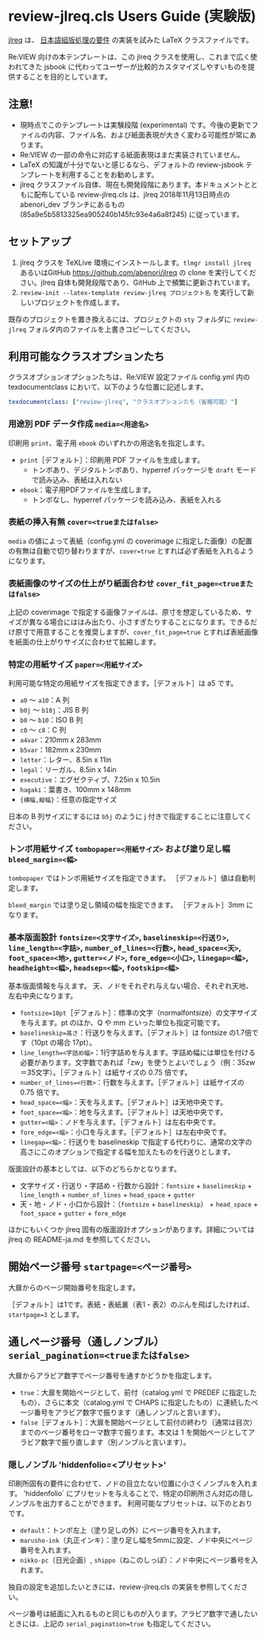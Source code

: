 review-jlreq.cls Users Guide (実験版)
====================

[jlreq](https://github.com/abenori/jlreq) は、 [日本語組版処理の要件](https://www.w3.org/TR/jlreq/ja/) の実装を試みた LaTeX クラスファイルです。

Re:VIEW 向けの本テンプレートは、この jlreq クラスを使用し、これまで広く使われてきた jsbook に代わってユーザーが比較的カスタマイズしやすいものを提供することを目的としています。

## 注意!
- 現時点でこのテンプレートは実験段階 (experimental) です。今後の更新でファイルの内容、ファイル名、および紙面表現が大きく変わる可能性が常にあります。
- Re:VIEW の一部の命令に対応する紙面表現はまだ実装されていません。
- LaTeX の知識が十分でないと感じるなら、デフォルトの review-jsbook テンプレートを利用することをお勧めします。
- jlreq クラスファイル自体、現在も開発段階にあります。本ドキュメントとともに配布している review-jlreq.cls は、jlreq 2018年11月13日時点の abenori_dev ブランチにあるもの (85a9e5b5813325ea905240b145fc93e4a6a8f245) に従っています。

## セットアップ
1. jlreq クラスを TeXLive 環境にインストールします。`tlmgr install jlreq` あるいはGitHub https://github.com/abenori/jlreq の clone を実行してください。jlreq 自体も開発段階であり、GitHub 上で頻繁に更新されています。
2. `review-init --latex-template review-jlreq プロジェクト名` を実行して新しいプロジェクトを作成します。

既存のプロジェクトを置き換えるには、プロジェクトの `sty` フォルダに `review-jlreq` フォルダ内のファイルを上書きコピーしてください。

## 利用可能なクラスオプションたち

クラスオプションオプションたちは、Re:VIEW 設定ファイル config.yml 内の texdocumentclass において、以下のような位置に記述します。

```yaml
texdocumentclass: ["review-jlreq", "クラスオプションたち（省略可能）"]
```

### 用途別 PDF データ作成 `media=<用途名>`

印刷用 `print`、電子用 `ebook` のいずれかの用途名を指定します。

 * `print`［デフォルト］：印刷用 PDF ファイルを生成します。
   * トンボあり、デジタルトンボあり、hyperref パッケージを `draft` モードで読み込み、表紙は入れない
 * `ebook`：電子用PDFファイルを生成します。
   * トンボなし、hyperref パッケージを読み込み、表紙を入れる

### 表紙の挿入有無 `cover=<trueまたはfalse>`

`media` の値によって表紙（config.yml の coverimage に指定した画像）の配置の有無は自動で切り替わりますが、`cover=true` とすれば必ず表紙を入れるようになります。

### 表紙画像のサイズの仕上がり紙面合わせ `cover_fit_page=<trueまたはfalse>`

上記の coverimage で指定する画像ファイルは、原寸を想定しているため、サイズが異なる場合にははみ出たり、小さすぎたりすることになります。できるだけ原寸で用意することを推奨しますが、`cover_fit_page=true` とすれば表紙画像を紙面の仕上がりサイズに合わせて拡縮します。

### 特定の用紙サイズ `paper=<用紙サイズ>`

利用可能な特定の用紙サイズを指定できます。［デフォルト］は a5 です。

 * `a0` 〜 `a10`：A 列
 * `b0j` 〜 `b10j`：JIS B 列
 * `b0` 〜 `b10`：ISO B 列
 * `c0` 〜 `c8`：C 列
 * `a4var`：210mm x 283mm
 * `b5var`：182mm x 230mm
 * `letter`：レター、8.5in x 11in
 * `legal`：リーガル、8.5in x 14in
 * `executive`：エグゼクティブ、7.25in x 10.5in
 * `hagaki`：葉書き、100mm x 148mm
 * `{横幅,縦幅}`：任意の指定サイズ

日本の B 列サイズにするには `b5j` のように j 付きで指定することに注意してください。

### トンボ用紙サイズ `tombopaper=<用紙サイズ>` および塗り足し幅 `bleed_margin=<幅>`

`tombopaper` ではトンボ用紙サイズを指定できます。
［デフォルト］値は自動判定します。

`bleed_margin` では塗り足し領域の幅を指定できます。
［デフォルト］3mm になります。

### 基本版面設計 `fontsize=<文字サイズ>`, `baselineskip=<行送り>`, `line_length=<字詰>`, `number_of_lines=<行数>`, `head_space=<天>`, `foot_space=<地>`, `gutter=<ノド>`, `fore_edge=<小口>`, `linegap=<幅>`, `headheight=<幅>`, `headsep=<幅>`, `footskip=<幅>`

基本版面情報を与えます。
天、ノドをそれぞれ与えない場合、それぞれ天地、左右中央になります。

 * `fontsize=10pt`［デフォルト］：標準の文字（normalfontsize）の文字サイズを与えます。pt のほか、Q や mm といった単位も指定可能です。
 * `baselineskip=高さ`：行送りを与えます。［デフォルト］は fontsize の1.7倍です（10pt の場合 17pt）。
 * `line_length=<字詰め幅>`：1行字詰めを与えます。字詰め幅には単位を付ける必要があります。文字数であれば「zw」を使うとよいでしょう（例：35zw＝35文字）。［デフォルト］は紙サイズの 0.75 倍です。
 * `number_of_lines=<行数>`：行数を与えます。［デフォルト］は紙サイズの 0.75 倍です。
 * `head_space=<幅>`：天を与えます。［デフォルト］は天地中央です。
 * `foot_space=<幅>`：地を与えます。［デフォルト］は天地中央です。
 * `gutter=<幅>`：ノドを与えます。［デフォルト］は左右中央です。
 * `fore_edge=<幅>`：小口を与えます。［デフォルト］は左右中央です。
 * `linegap=<幅>`：行送りを baselineskip で指定する代わりに、通常の文字の高さにこのオプションで指定する幅を加えたものを行送りとします。

版面設計の基本としては、以下のどちらかとなります。

 * 文字サイズ・行送り・字詰め・行数から設計：`fontsize` + `baselineskip` + `line_length` + `number_of_lines` + `head_space` + `gutter`
 * 天・地・ノド・小口から設計：（`fontsize` + `baselineskip`） + `head_space` + `foot_space` + `gutter` + `fore_edge`

ほかにもいくつか jlreq 固有の版面設計オプションがあります。詳細については jlreq の README-ja.md を参照してください。

## 開始ページ番号 `startpage=<ページ番号>`

大扉からのページ開始番号を指定します。

［デフォルト］は1です。表紙・表紙裏（表1・表2）のぶんを飛ばしたければ、`startpage=3` とします。

## 通しページ番号（通しノンブル） `serial_pagination=<trueまたはfalse>`

大扉からアラビア数字でページ番号を通すかどうかを指定します。

 * `true`：大扉を開始ページとして、前付（catalog.yml で PREDEF に指定したもの）、さらに本文（catalog.yml で CHAPS に指定したもの）に連続したページ番号をアラビア数字で振ります（通しノンブルと言います）。
 * `false`［デフォルト］：大扉を開始ページとして前付の終わり（通常は目次）までのページ番号をローマ数字で振ります。本文は 1 を開始ページとしてアラビア数字で振り直します（別ノンブルと言います）。

### 隠しノンブル 'hiddenfolio=<プリセット>'

印刷所固有の要件に合わせて、ノドの目立たない位置に小さくノンブルを入れます。
'hiddenfolio` にプリセットを与えることで、特定の印刷所さん対応の隠しノンブルを出力することができます。
利用可能なプリセットは、以下のとおりです。

 * `default`：トンボ左上（塗り足しの外）にページ番号を入れます。
 * `marusho-ink`（丸正インキ）：塗り足し幅を5mmに設定、ノド中央にページ番号を入れます。
 * `nikko-pc`（日光企画）, `shippo`（ねこのしっぽ）：ノド中央にページ番号を入れます。

独自の設定を追加したいときには、review-jlreq.cls の実装を参照してください。

ページ番号は紙面に入れるものと同じものが入ります。アラビア数字で通したいときには、上記の `serial_pagination=true` も指定してください。
